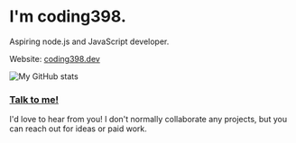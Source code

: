 # I'm coding398.
Aspiring node.js and JavaScript developer.

Website: [coding398.dev](https://coding398.dev/)

![My GitHub stats](https://github-readme-stats.vercel.app/api?username=codingmaster398&count_private=true&show_icons=true&theme=tokyonight)

### [Talk to me!](https://coding398.dev/contact.html)
I'd love to hear from you!
I don't normally collaborate any projects, but you can reach out for ideas or paid work.
